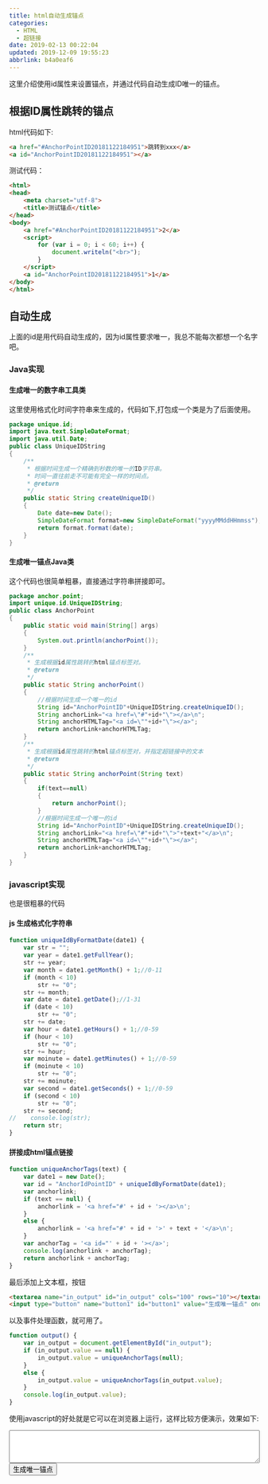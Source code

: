 ```yaml
---
title: html自动生成锚点
categories: 
  - HTML
  - 超链接
date: 2019-02-13 00:22:04
updated: 2019-12-09 19:55:23
abbrlink: b4a0eaf6
---
```

这里介绍使用id属性来设置锚点，并通过代码自动生成ID唯一的锚点。
## 根据ID属性跳转的锚点 ##
html代码如下:
```html
<a href="#AnchorPointID20181122184951">跳转到xxx</a>
<a id="AnchorPointID20181122184951"></a>
```
测试代码：
```html
<html>
<head>
    <meta charset="utf-8">
    <title>测试锚点</title>
</head>
<body>
    <a href="#AnchorPointID20181122184951">2</a>
    <script>
        for (var i = 0; i < 60; i++) {
            document.writeln("<br>");
        }
    </script>
    <a id="AnchorPointID20181122184951">1</a>
</body>
</html>
```
## 自动生成 ##
上面的id是用代码自动生成的，因为id属性要求唯一，我总不能每次都想一个名字吧。
### Java实现 ###
#### 生成唯一的数字串工具类 ####
这里使用格式化时间字符串来生成的，代码如下,打包成一个类是为了后面使用。
```java
package unique.id;
import java.text.SimpleDateFormat;
import java.util.Date;
public class UniqueIDString
{
    /**
     * 根据时间生成一个精确到秒数的唯一的ID字符串。
     * 时间一直往前走不可能有完全一样的时间点。
     * @return
     */
    public static String createUniqueID()
    {
        Date date=new Date();
        SimpleDateFormat format=new SimpleDateFormat("yyyyMMddHHmmss");
        return format.format(date);
    }
}
```
#### 生成唯一锚点Java类 ####
这个代码也很简单粗暴，直接通过字符串拼接即可。
```java
package anchor.point;
import unique.id.UniqueIDString;
public class AnchorPoint
{
    public static void main(String[] args)
    {
        System.out.println(anchorPoint());
    }
    /**
     * 生成根据id属性跳转的html锚点标签对。
     * @return
     */
    public static String anchorPoint()
    {
        //根据时间生成一个唯一的id
        String id="AnchorPointID"+UniqueIDString.createUniqueID();
        String anchorLink="<a href=\"#"+id+"\"></a>\n";
        String anchorHTMLTag="<a id=\""+id+"\"></a>";
        return anchorLink+anchorHTMLTag;
    }
    /**
     * 生成根据id属性跳转的html锚点标签对，并指定超链接中的文本
     * @return
     */
    public static String anchorPoint(String text)
    {
        if(text==null)
        {
            return anchorPoint();
        }
        //根据时间生成一个唯一的id
        String id="AnchorPointID"+UniqueIDString.createUniqueID();
        String anchorLink="<a href=\"#"+id+"\">"+text+"</a>\n";
        String anchorHTMLTag="<a id=\""+id+"\"></a>";
        return anchorLink+anchorHTMLTag;
    }
}
```
### javascript实现 ###
也是很粗暴的代码
#### js 生成格式化字符串 ####
```javascript
function uniqueIdByFormatDate(date1) {
    var str = "";
    var year = date1.getFullYear();
    str += year;
    var month = date1.getMonth() + 1;//0-11
    if (month < 10)
        str += "0";
    str += month;
    var date = date1.getDate();//1-31
    if (date < 10)
        str += "0";
    str += date;
    var hour = date1.getHours() + 1;//0-59
    if (hour < 10)
        str += "0";
    str += hour;
    var moinute = date1.getMinutes() + 1;//0-59
    if (moinute < 10)
        str += "0";
    str += moinute;
    var second = date1.getSeconds() + 1;//0-59
    if (second < 10)
        str += "0";
    str += second;
//    console.log(str);
    return str;
}
```
#### 拼接成html锚点链接 ####
```javascript
function uniqueAnchorTags(text) {
    var date1 = new Date();
    var id = "AnchorIdPointID" + uniqueIdByFormatDate(date1);
    var anchorlink;
    if (text == null) {
        anchorlink = '<a href="#' + id + '></a>\n';
    }
    else {
        anchorlink = '<a href="#' + id + '>' + text + '</a>\n';
    }
    var anchorTag = '<a id="' + id + '></a>';
    console.log(anchorlink + anchorTag);
    return anchorlink + anchorTag;
}
```
最后添加上文本框，按钮
```html
<textarea name="in_output" id="in_output" cols="100" rows="10"></textarea><br>
<input type="button" name="button1" id="button1" value="生成唯一锚点" onclick="output();">
```
以及事件处理函数，就可用了。
```javascript
function output() {
    var in_output = document.getElementById("in_output");
    if (in_output.value == null) {
        in_output.value = uniqueAnchorTags(null);
    }
    else {
        in_output.value = uniqueAnchorTags(in_output.value);
    }
    console.log(in_output.value);
}
```
使用javascript的好处就是它可以在浏览器上运行，这样比较方便演示，效果如下:

<textarea name="in_output" id="in_output" style="width: 100%;overflow: auto;" rows="4"></textarea><br><input type="button" name="button1" id="button1" value="生成唯一锚点" onclick="output();">
<script>
    function uniqueIdByFormatDate(date1) {
        var str = "";
        var year = date1.getFullYear();
        str += year;
        var month = date1.getMonth() + 1;//0-11
        if (month < 10)
            str += "0";
        str += month;
        var date = date1.getDate();//1-31
        if (date < 10)
            str += "0";
        str += date;
        var hour = date1.getHours() + 1;//0-59
        if (hour < 10)
            str += "0";
        str += hour;
        var moinute = date1.getMinutes() + 1;//0-59
        if (moinute < 10)
            str += "0";
        str += moinute;
        var second = date1.getSeconds() + 1;//0-59
        if (second < 10)
            str += "0";
        str += second;
        // console.log(str);
        return str;
    }
    function uniqueAnchorTags(text) {
        var date1 = new Date();
        var id = "AnchorIdPointID" + uniqueIdByFormatDate(date1);
        var anchorlink;
        if (text == null) {
            anchorlink = '<a href="#' + id + '></a>\n';
        }
        else {
            anchorlink = '<a href="#' + id + '>' + text + '</a>\n';
        }
        var anchorTag = '<a id="' + id + '></a>';
        // console.log(anchorlink + anchorTag);
        return anchorlink + anchorTag;
    }
    function output() {
        var in_output = document.getElementById("in_output");
        if (in_output.value == null) {
            in_output.value = uniqueAnchorTags(null);
        }
        else {
            in_output.value = uniqueAnchorTags(in_output.value);
        }
        // console.log(in_output.value);
    }
</script>
